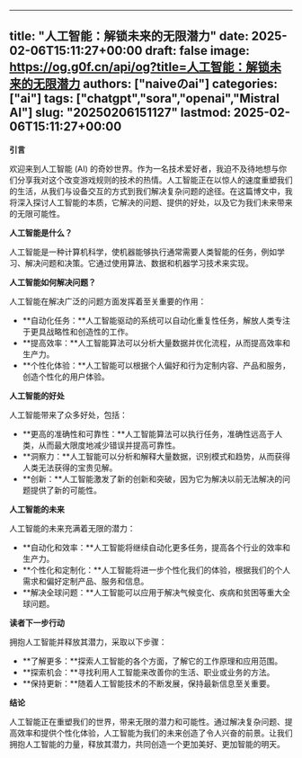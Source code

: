 
---
title: "人工智能：解锁未来的无限潜力"
date: 2025-02-06T15:11:27+00:00
draft: false
image: https://og.g0f.cn/api/og?title=人工智能：解锁未来的无限潜力
authors: ["naiveのai"]
categories: ["ai"]
tags: ["chatgpt","sora","openai","Mistral AI"]
slug: "20250206151127"
lastmod: 2025-02-06T15:11:27+00:00
---
**引言**

欢迎来到人工智能 (AI) 的奇妙世界。作为一名技术爱好者，我迫不及待地想与你们分享我对这个改变游戏规则的技术的热情。人工智能正在以惊人的速度重塑我们的生活，从我们与设备交互的方式到我们解决复杂问题的途径。在这篇博文中，我将深入探讨人工智能的本质，它解决的问题、提供的好处，以及它为我们未来带来的无限可能性。

**人工智能是什么？**

人工智能是一种计算机科学，使机器能够执行通常需要人类智能的任务，例如学习、解决问题和决策。它通过使用算法、数据和机器学习技术来实现。

**人工智能如何解决问题？**

人工智能在解决广泛的问题方面发挥着至关重要的作用：

* **自动化任务：**人工智能驱动的系统可以自动化重复性任务，解放人类专注于更具战略性和创造性的工作。
* **提高效率：**人工智能算法可以分析大量数据并优化流程，从而提高效率和生产力。
* **个性化体验：**人工智能可以根据个人偏好和行为定制内容、产品和服务，创造个性化的用户体验。

**人工智能的好处**

人工智能带来了众多好处，包括：

* **更高的准确性和可靠性：**人工智能算法可以执行任务，准确性远高于人类，从而最大限度地减少错误并提高可靠性。
* **洞察力：**人工智能可以分析和解释大量数据，识别模式和趋势，从而获得人类无法获得的宝贵见解。
* **创新：**人工智能激发了新的创新和突破，因为它为解决以前无法解决的问题提供了新的可能性。

**人工智能的未来**

人工智能的未来充满着无限的潜力：

* **自动化和效率：**人工智能将继续自动化更多任务，提高各个行业的效率和生产力。
* **个性化和定制化：**人工智能将进一步个性化我们的体验，根据我们的个人需求和偏好定制产品、服务和信息。
* **解决全球问题：**人工智能可以应用于解决气候变化、疾病和贫困等重大全球问题。

**读者下一步行动**

拥抱人工智能并释放其潜力，采取以下步骤：

* **了解更多：**探索人工智能的各个方面，了解它的工作原理和应用范围。
* **探索机会：**寻找利用人工智能来改善你的生活、职业或业务的方法。
* **保持更新：**随着人工智能技术的不断发展，保持最新信息至关重要。

**结论**

人工智能正在重塑我们的世界，带来无限的潜力和可能性。通过解决复杂问题、提高效率和提供个性化体验，人工智能为我们的未来创造了令人兴奋的前景。让我们拥抱人工智能的力量，释放其潜力，共同创造一个更加美好、更加智能的明天。
